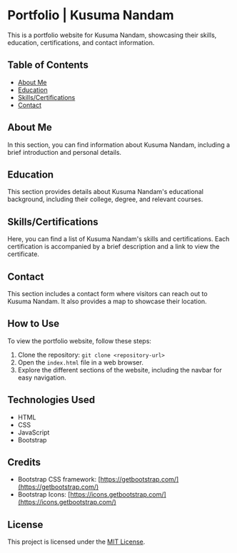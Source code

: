 # Portfolio | Kusuma Nandam

This is a portfolio website for Kusuma Nandam, showcasing their skills, education, certifications, and contact information.

## Table of Contents

- [About Me](#about-me)
- [Education](#education)
- [Skills/Certifications](#skillscertifications)
- [Contact](#contact)

## About Me

In this section, you can find information about Kusuma Nandam, including a brief introduction and personal details.

## Education

This section provides details about Kusuma Nandam's educational background, including their college, degree, and relevant courses.

## Skills/Certifications

Here, you can find a list of Kusuma Nandam's skills and certifications. Each certification is accompanied by a brief description and a link to view the certificate.

## Contact

This section includes a contact form where visitors can reach out to Kusuma Nandam. It also provides a map to showcase their location.

## How to Use

To view the portfolio website, follow these steps:

1. Clone the repository: `git clone <repository-url>`
2. Open the `index.html` file in a web browser.
3. Explore the different sections of the website, including the navbar for easy navigation.

## Technologies Used

- HTML
- CSS
- JavaScript
- Bootstrap

## Credits

- Bootstrap CSS framework: [https://getbootstrap.com/](https://getbootstrap.com/)
- Bootstrap Icons: [https://icons.getbootstrap.com/](https://icons.getbootstrap.com/)

## License

This project is licensed under the [MIT License](LICENSE).

